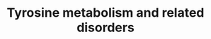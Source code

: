 ---
annotations:
- id: PW:0000052
  parent: classic metabolic pathway
  type: Pathway Ontology
  value: tyrosine metabolic pathway
- id: DOID:655
  parent: genetic disease
  type: Disease Ontology
  value: inherited metabolic disorder
- id: PW:0001608
  parent: disease pathway
  type: Pathway Ontology
  value: tyrosinemia type I pathway
- id: DOID:9270
  parent: genetic disease
  type: Disease Ontology
  value: alkaptonuria
- id: PW:0002277
  parent: disease pathway
  type: Pathway Ontology
  value: alkaptonuria pathway
- id: PW:0001609
  parent: disease pathway
  type: Pathway Ontology
  value: tyrosinemia type II pathway
- id: DOID:0050727
  parent: genetic disease
  type: Disease Ontology
  value: tyrosinemia type III
- id: PW:0001284
  parent: classic metabolic pathway
  type: Pathway Ontology
  value: tyrosine degradation pathway
- id: DOID:0050726
  parent: genetic disease
  type: Disease Ontology
  value: tyrosinemia type I
- id: PW:0001610
  parent: disease pathway
  type: Pathway Ontology
  value: tyrosinemia type III pathway
- id: PW:0001607
  parent: disease pathway
  type: Pathway Ontology
  value: tyrosinemia pathway
- id: DOID:0050725
  parent: genetic disease
  type: Disease Ontology
  value: tyrosinemia type II
- id: DOID:0111362
  parent: genetic disease
  type: Disease Ontology
  value: hawkinsinuria
- id: PW:0002380
  parent: disease pathway
  type: Pathway Ontology
  value: hawkinsinuria pathway
authors:
- L Dupuis
- DeSl
- Egonw
- IreneHemel
- GMKeulen
- MaintBot
- Fehrhart
- AgustinGV
- Eweitz
- Finterly
description: This pathway shows the tyrosine degradation pathway as presented in Edition
  5, Chapter 21 of the book of Blau (ISBN 9783030677268); Ed.4 Ch.2. Disorders resulting
  from an enzyme defect are highlighted in pink. Red frames mark diagnostically important
  metabolites.
last-edited: 2021-11-30
ndex: 5a5a2259-8b6b-11eb-9e72-0ac135e8bacf
organisms:
- Homo sapiens
redirect_from:
- /index.php/Pathway:WP4506
- /instance/WP4506
- /instance/WP4506_rr123552
revision: r123552
schema-jsonld:
- '@context': https://schema.org/
  '@id': https://wikipathways.github.io/pathways/WP4506.html
  '@type': Dataset
  creator:
    '@type': Organization
    name: WikiPathways
  description: This pathway shows the tyrosine degradation pathway as presented in
    Edition 5, Chapter 21 of the book of Blau (ISBN 9783030677268); Ed.4 Ch.2. Disorders
    resulting from an enzyme defect are highlighted in pink. Red frames mark diagnostically
    important metabolites.
  keywords:
  - 4-OH-phenylacetate
  - 4-OH-phenyllactate
  - 4-OH-phenylpyruvate
  - 5-Aminolevulinate
  - Acetoacetate
  - Ammonia
  - BH2
  - BH4
  - Cinnamic acid
  - Coumaric acid
  - FAH
  - Fumarate
  - GSTZ1
  - HGD
  - HPD
  - Hawkinsin
  - Homogentisate
  - L-tyrosine
  - Maleylacetoacetate
  - NTBC
  - PAL
  - Phenylalanine
  - Porphobilinogen
  - RgPAL
  - Succinylacetoacetate
  - Succinylacetone
  - TAL
  - TAT
  - TcTAL
  - Thiols
  - '[CO2]'
  - fumarylacetoacetate
  - mutated HPD
  - quinol acetate
  license: CC0
  name: Tyrosine metabolism and related disorders
seo: CreativeWork
title: Tyrosine metabolism and related disorders
wpid: WP4506
---